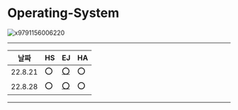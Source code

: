 # Operating-System

![x9791156006220](https://user-images.githubusercontent.com/40584381/184399238-213ce8a7-66cd-45f1-878c-883bc7765103.jpg)

---

| 날짜    | HS  | EJ                                                                                           | HA |
| ------- | --- | -------------------------------------------------------------------------------------------- | --- |
| 22.8.21 |⭕️|[⭕️](https://github.com/read-ing/Operating-System/blob/main/ej/01.%20%EC%84%9C%EB%A1%A0.md)|⭕️|
| 22.8.28 |⭕️|[⭕️](https://github.com/read-ing/Operating-System/blob/main/ej/02.%20%EC%9A%B4%EC%98%81%EC%B2%B4%EC%A0%9C%EA%B5%AC%EC%A1%B0.md)|⭕️|

---
